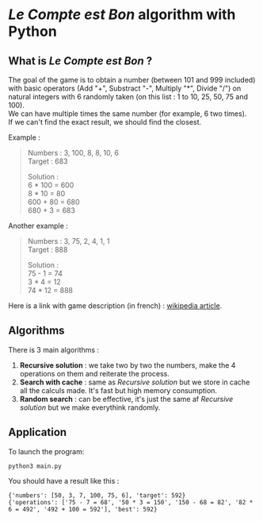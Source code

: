 # _Le Compte est Bon_ algorithm with Python


## What is _Le Compte est Bon_ ?

The goal of the game is to obtain a number (between 101 and 999 included) with basic operators (Add "+", Substract "-", Multiply "*", Divide "/") on natural integers with 6 randomly taken (on this list : 1 to 10, 25, 50, 75 and 100).\
We can have multiple times the same number (for example, 6 two times).\
If we can't find the exact result, we should find the closest.

Example :
> Numbers : 3, 100, 8, 8, 10, 6\
> Target : 683
> 
> Solution :\
> 6 * 100 = 600\
> 8 * 10 = 80\
> 600 + 80 = 680\
> 680 + 3 = 683

Another example :
> Numbers : 3, 75, 2, 4, 1, 1\
> Target : 888
>
> Solution :\
> 75 - 1 = 74\
> 3 * 4 = 12\
> 74 * 12 = 888

Here is a link with game description (in french) : [wikipedia article](https://fr.wikipedia.org/wiki/Des_chiffres_et_des_lettres#Le_Compte_est_Bon).

## Algorithms

There is 3 main algorithms :

1. **Recursive solution** : we take two by two the numbers, make the 4 operations on them and reiterate the process.
2. **Search with cache** : same as _Recursive solution_ but we store in cache all the calculs made. It's fast but high memory consumption.
3. **Random search** : can be effective, it's just the same af _Recursive solution_ but we make everythink randomly.

## Application

To launch the program: 
```shell
python3 main.py
```

You should have a result like this :

```
{'numbers': [50, 3, 7, 100, 75, 6], 'target': 592}
{'operations': ['75 - 7 = 68', '50 * 3 = 150', '150 - 68 = 82', '82 * 6 = 492', '492 + 100 = 592'], 'best': 592}
```